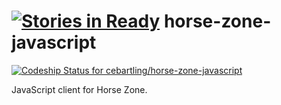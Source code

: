 [![Stories in Ready](https://badge.waffle.io/cebartling/horse-zone-javascript.png?label=ready&title=Ready)](https://waffle.io/cebartling/horse-zone-javascript)
horse-zone-javascript
=====================

[ ![Codeship Status for cebartling/horse-zone-javascript](https://codeship.com/projects/b59ed400-60c3-0132-2aff-1288075d9375/status)](https://codeship.com/projects/51688)

JavaScript client for Horse Zone.
